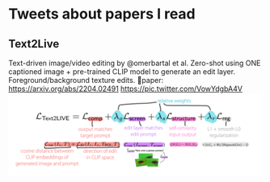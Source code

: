 # Tweets about papers I read

## Text2Live
Text-driven image/video editing by @omerbartal et al. Zero-shot using ONE captioned image + pre-trained CLIP model to generate an edit layer. Foreground/background texture edits.
📑paper: https://arxiv.org/abs/2204.02491 https://pic.twitter.com/VowYdgbA4V
![Text2Live loss breakdown](./img/tweets/text2live_loss.jpeg)